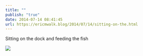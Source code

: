 ```yaml
---
title: ""
publish: "true"
date: 2014-07-14 08:41:45
url: https://ericmwalk.blog/2014/07/14/sitting-on-the.html
---
```


Sitting on the dock and feeding the fish

![](https://ericmwalk.blog/uploads/2022/3a62a3f960.jpg)